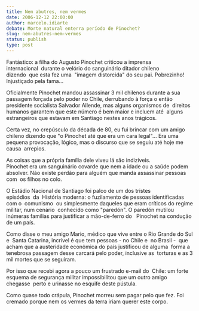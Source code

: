 ```yaml
---
title: Nem abutres, nem vermes
date: 2006-12-12 22:00:00
author: marcelo.idiarte
debate: Morte natural enterra período de Pinochet?
slug: nem-abutres-nem-vermes
status: publish 
type: post
---
```


  
 Fantástico: a filha do Augusto Pinochet criticou a imprensa   
 internacional  durante o velório do sanguinário ditador chileno  
 dizendo  que esta fez uma  "imagem distorcida" do seu pai. Pobrezinho! Injustiçado pela fama...  
   
 Oficialmente Pinochet mandou assassinar 3 mil chilenos durante a sua   passagem forçada pelo poder no Chile, derrubando à força o então   presidente socialista Salvador Allende, mas alguns organismos de  direitos  humanos garantem que este número é bem maior e incluem até  alguns  estrangeiros que estavam em Santiago nestes anos trágicos.  
   
 Certa vez, no crepúsculo da década de 80, eu fui brincar com um amigo   chileno dizendo que "o Pinochet até que era um cara legal"... Era uma   pequena provocação, lógico, mas o discurso que se seguiu até hoje me  causa  arrepios.  
   
 As coisas que a própria família dele viveu lá são indizíveis.   
 Pinochet era um sanguinário covarde que nem a idade ou a saúde podem   absolver. Não existe perdão para alguém que manda assassinar pessoas  com  os filhos no colo.  
   
 O Estádio Nacional de Santiago foi palco de um dos tristes  
 episódios  da  História moderna: o fuzilamento de pessoas identificadas com o  comunismo  ou simplesmente daqueles que eram críticos do regime  militar, num cenário  conhecido como "paredón". O paredón mutilou inúmeras famílias para justificar a mão-de-ferro do   Pinochet na condução de um país.   
   
 Como disse o meu amigo Mario, médico que vive entre o Rio Grande do Sul  e  Santa Catarina, incrível é que tem pessoas - no Chile e  no Brasil -  que  acham que a austeridade econômica do país justificou de alguma  forma a  tenebrosa passagem desse carcará pelo poder, inclusive as  torturas e as 3  mil mortes que se seguiram.  
   
 Por isso que recebi agora a pouco um frustrado e-mail do  Chile: um forte  esquema de segurança militar impossibilitou que um outro amigo  chegasse  perto e urinasse no esquife deste pústula.  
   
 Como quase todo crápula, Pinochet morreu sem pagar pelo que fez. Foi   cremado porque nem os vermes da terra iriam querer este corpo.  
   

